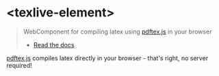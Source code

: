 # \<texlive-element\>
> WebComponent for compiling latex using
> [pdftex.js](https://github.com/dmonad/pdftex.js) in your browser
> - [Read the docs](https://dmonad.github.io/texlive-element/)

[pdftex.js](https://github.com/manuels/texlive.js) compiles latex directly in
your browser - that's right, no server required!
